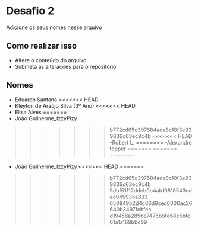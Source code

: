 # Desafio 2

Adicione os seus nomes nesse arquivo


## Como realizar isso

- Altere o conteúdo do arquivo
- Submeta as alterações para o repositório

## Nomes

- Eduardo Santana
<<<<<<< HEAD
- Kleyton de Araújo Silva (3º Ano)
<<<<<<< HEAD
- Elisa Alves
=======
- João Guilherme_IzzyPizy
>>>>>>> b772cd65c397684ada8c10f3e939836c63ec9c4b
<<<<<<< HEAD
-Robert L.
========
-Alexandre topper
=======
=======
=======
- João Guilherme_IzzyPizy
<<<<<<< HEAD
=======
>>>>>>> b772cd65c397684ada8c10f3e939836c63ec9c4b
>>>>>>> 5dbf51112ddeb0b4abf9818543edec045935a833
>>>>>>> 650849b2d4c66d9cec6000ac26640b3497fcbfea
>>>>>>> d19458a2856e7475b6fe68e5bfe61a1a169bbc99
